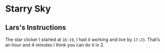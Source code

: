 # Starry Sky

## Lars's Instructions

The star clicker I started at `16:19`, I had it working and live by `17:23`. That’s an hour and 4 minutes
I think you can do it in 2.
